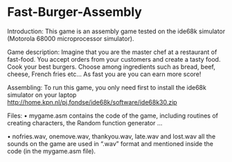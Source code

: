 # Fast-Burger-Assembly

Introduction:
This game is an assembly game tested on the ide68k simulator (Motorola 68000 microprocessor simulator).

Game description:
Imagine that you are the master chef at a restaurant of fast-food. You accept orders from your customers and create a tasty food. Cook your best burgers. Choose among ingredients such as bread, beef, cheese, French fries etc… As fast you are you can earn more score!

Assembling:
To run this game, you only need first to install the ide68k simulator on your laptop
 http://home.kpn.nl/pj.fondse/ide68k/software/ide68k30.zip

Files:
•	mygame.asm  contains the code of the game, including routines of creating characters, the Random function generator … 

•	nofries.wav, onemove.wav, thankyou.wav, late.wav and lost.wav all the sounds on the game are used in “.wav” format and mentioned inside the code (in the mygame.asm file).




